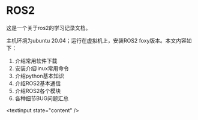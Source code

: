 # ROS2

这是一个关于ros2的学习记录文档。

主机环境为ubuntu 20.04；运行在虚拟机上，安装ROS2 foxy版本。本文内容如下：

1. 介绍常用软件下载
2. 安装介绍linux常用命令
3. 介绍python基本知识
4. 介绍ROS2基本通信
5. 介绍ROS2各个模块
6. 各种细节BUG问题汇总

&lt;textinput state="content" /&gt;

